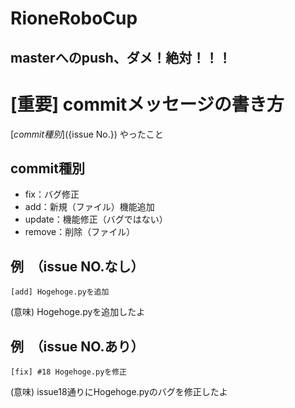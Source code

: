# RioneRoboCup

## masterへのpush、ダメ！絶対！！！

# [重要] commitメッセージの書き方

[${commit種別}] (${issue No.}) やったこと

## commit種別

- fix：バグ修正
- add：新規（ファイル）機能追加
- update：機能修正（バグではない）
- remove：削除（ファイル）

## 例　（issue NO.なし）

`[add] Hogehoge.pyを追加`

(意味) Hogehoge.pyを追加したよ

## 例　（issue NO.あり）

`[fix] #18 Hogehoge.pyを修正`

(意味) issue18通りにHogehoge.pyのバグを修正したよ
